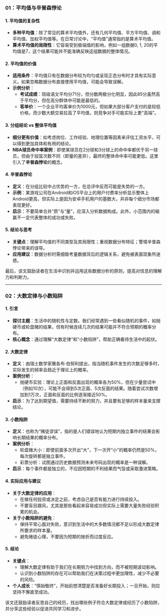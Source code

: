 ### 01：平均值与辛普森悖论

#### 1. 平均值的复杂性
- **多种平均值**：除了常见的算术平均值外，还有几何平均值、平方平均值、调和平均值、加权平均值等。在日常讨论中，“平均值”通常指的是算术平均值。
- **算术平均值的局限性**：它容易受到极端值的影响，例如一组数据0, 1, 20的平均值是7，这个结果可能并不能准确反映这组数据的整体情况。

#### 2. 平均值的价值
- **适用条件**：平均值只有在数据分布较为均匀或呈现正态分布时才具有实际意义。如果忽略数据分布直接使用平均值，可能会导致误解。
- **示例分析**：
  - **考试成绩**：班级语文平均分71分，但分数两极分化明显，因此85分虽然高于平均分，但在高分群体中可能是最低的。
  - **客单价**：一个企业平均客单价为1000元，但如果大部分客户支付的是较低价格，而少数大额交易拉高了平均值，则竞争对手可能实际上更“高端”。

#### 3. 分组结论 vs 整体平均值
- **细分更有价值**：如考虑岗位、工作经验、地理位置等因素来评估工资水平，可以得到更加具体和有用的结论。
- **NBA球员命中率案例**：即使某球员在2分球和3分球上的命中率都优于另一球员，但由于投篮次数不同（即量的差异），最终的整体命中率可能更低。这里引入了**辛普森悖论**的概念。

#### 4. 辛普森悖论
- **定义**：在分组比较中占优势的一方，在总评中反而可能是失势的一方。
- **示例**：某游戏公司在Android和iOS平台上的用户付费率分析显示整体上Android更高，但实际上是因为安卓手机用户的基数大，并非每个细分市场都表现更好。
- **启示**：不要简单合并“质”与“量”，应深入分析数据构成。此外，小范围内的输赢不一定代表整体的成功或失败。

#### 5. 结论与思考
- **关键点**：理解平均值的不同类型及其局限性；重视数据分布特征；警惕辛普森悖论带来的误导。
- **应用建议**：数据分析时需细致考量数据背后的逻辑关系，避免被表面现象所迷惑。

最后，该文鼓励读者在生活中识别并运用这些数据分析的原则，提高对信息的理解力和判断力。

--------------------------------------------------------------------------------------------------------------------------------------------------------------------------

### 02：大数定律与小数陷阱

#### 1. 引言
- **探讨主题**：生活中的随机性与定数。我们经常遇到一些看似随机的事件，如抛硬币或轮盘赌的结果，但有时候连续几次的结果可能并不符合预期的概率分布。
- **核心概念**：通过理解“大数定律”和“小数陷阱”，帮助正确看待生活中的起伏。

#### 2. 大数定律
- **定义**：由瑞士数学家雅各布·伯努利提出，指当随机事件发生的次数足够多时，实际发生的频率会趋近于理论上的概率。
- **案例分析**：
  - 抛硬币实验：理论上正面和反面出现的概率各为50%，但在少量尝试中（例如10次），可能不会得到5次正面、5次反面的结果。随着尝试次数增加到1万次，正面和反面的比例逐渐接近50%。
- **启示**：为了达到期望值，需要持续不断的努力，并且要有足够的样本量来支撑结论。

#### 3. 小数陷阱
- **定义**：也称为“赌徒谬误”，指的是人们错误地认为短期内独立事件的结果会影响长期结果的概率分布。
- **案例分析**：
  - 轮盘赌大小：即使前面多次开出“大”，下一次开“小”的概率仍然是50%，每次旋转都是独立事件。
  - 彩票分析：试图通过历史数据预测未来号码出现的概率是一种误解。
- **启示**：每个事件都是独立的，不应因短期的不利结果而气馁或采取激进策略。

#### 4. 实际应用与建议
- **关于大数定律的应用**：
  - 在做任何投资或决定之前，考虑自己是否有能力进行持续投入。
  - 不要盲目跟风，尤其是那些看起来容易成功但实际上需要大量失败经验积累的机会。
- **关于小数陷阱的避免**：
  - 保持平常心面对失败，意识到生活中的大多数情况都不足以形成大数定律所要求的样本量。
  - 避免赌徒心理，不要因为短期的挫折而过度反应。

#### 5. 结论
- **关键点**：
  - 理解大数定律有助于我们在长期努力中找到方向，而不被短期波动影响。
  - 认识到小数陷阱的存在可以帮助我们在决策过程中更加理性，减少不必要的风险。
- **个人成长**：“慎始敬终”，开始前想清楚是否准备好长期投入；一旦开始，则应坚持不懈直至成功。

该文还鼓励读者反思自己的经历，找出哪些例子符合大数定律或经历了小数陷阱，并分享这些经验以促进共同学习和进步。